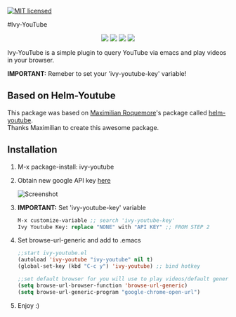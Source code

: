 [![MIT licensed](https://img.shields.io/badge/license-MIT-blue.svg)](https://raw.githubusercontent.com/hyperium/hyper/master/LICENSE)

#Ivy-YouTube
<p align="center">
  <img src="https://github.com/squiter/ivy-youtube/blob/master/demo1.png">
  <img src="https://github.com/squiter/ivy-youtube/blob/master/demo2.png">
  <img src="https://github.com/squiter/ivy-youtube/blob/master/demo3.png">
  <img src="https://github.com/squiter/ivy-youtube/blob/master/demo4.png">
</p>

Ivy-YouTube is a simple plugin to query YouTube via emacs and play videos in your browser. 

**IMPORTANT:** Remeber to set your 'ivy-youtube-key' variable!

## Based on Helm-Youtube

This package was based on [Maximilian Roquemore](https://github.com/maximus12793)'s package called [helm-youtube](https://github.com/maximus12793/helm-youtube).  
Thanks Maximilian to create this awesome package.


## Installation 
1. M-x package-install: ivy-youtube

2. Obtain new google API key 
    [here](https://console.developers.google.com/ "Google Developer Console")

    ![Screenshot](https://github.com/squiter/ivy-youtube/blob/master/api.png)

3. **IMPORTANT:** Set 'ivy-youtube-key' variable


    ``` el
    M-x customize-variable ;; search 'ivy-youtube-key'
    Ivy Youtube Key: replace "NONE" with "API KEY" ;; FROM STEP 2
    ```

4. Set browse-url-generic and add to .emacs

 
    ``` el
    ;;start ivy-youtube.el
    (autoload 'ivy-youtube "ivy-youtube" nil t)
    (global-set-key (kbd "C-c y") 'ivy-youtube) ;; bind hotkey

    ;;set default browser for you will use to play videos/default generic
    (setq browse-url-browser-function 'browse-url-generic)
    (setq browse-url-generic-program "google-chrome-open-url")
    ```
5. Enjoy :) 
